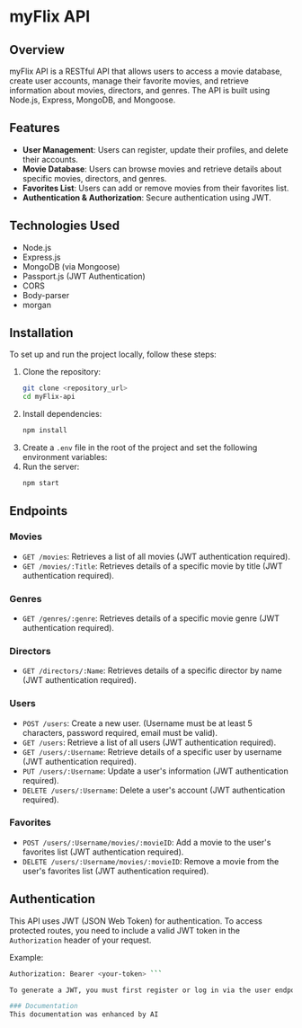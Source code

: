 # myFlix API

## Overview
myFlix API is a RESTful API that allows users to access a movie database, create user accounts, manage their favorite movies, and retrieve information about movies, directors, and genres. The API is built using Node.js, Express, MongoDB, and Mongoose.

## Features
- **User Management**: Users can register, update their profiles, and delete their accounts.
- **Movie Database**: Users can browse movies and retrieve details about specific movies, directors, and genres.
- **Favorites List**: Users can add or remove movies from their favorites list.
- **Authentication & Authorization**: Secure authentication using JWT.

## Technologies Used

- Node.js
- Express.js
- MongoDB (via Mongoose)
- Passport.js (JWT Authentication)
- CORS
- Body-parser
- morgan

## Installation
To set up and run the project locally, follow these steps:

1. Clone the repository:
   ```sh
   git clone <repository_url>
   cd myFlix-api
2. Install dependencies:
   ```bash
   npm install
3. Create a `.env` file in the root of the project and set the following environment variables:
4. Run the server:
   ```bash
   npm start

## Endpoints

### Movies

- `GET /movies`: Retrieves a list of all movies (JWT authentication required).
- `GET /movies/:Title`: Retrieves details of a specific movie by title (JWT authentication required).

### Genres

- `GET /genres/:genre`: Retrieves details of a specific movie genre (JWT authentication required).

### Directors

- `GET /directors/:Name`: Retrieves details of a specific director by name (JWT authentication required).

### Users

- `POST /users`: Create a new user. (Username must be at least 5 characters, password required, email must be valid).
- `GET /users`: Retrieve a list of all users (JWT authentication required).
- `GET /users/:Username`: Retrieve details of a specific user by username (JWT authentication required).
- `PUT /users/:Username`: Update a user's information (JWT authentication required).
- `DELETE /users/:Username`: Delete a user's account (JWT authentication required).

### Favorites

- `POST /users/:Username/movies/:movieID`: Add a movie to the user's favorites list (JWT authentication required).
- `DELETE /users/:Username/movies/:movieID`: Remove a movie from the user's favorites list (JWT authentication required).

## Authentication

This API uses JWT (JSON Web Token) for authentication. To access protected routes, you need to include a valid JWT token in the `Authorization` header of your request.

Example:
```bash
Authorization: Bearer <your-token> ```

To generate a JWT, you must first register or log in via the user endpoints and retrieve your token.

### Documentation
This documentation was enhanced by AI
